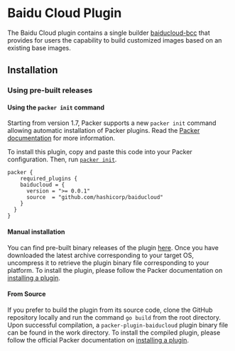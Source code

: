 # Baidu Cloud Plugin

The Baidu Cloud plugin contains a single builder [baiducloud-bcc](/docs/builders/bcc.mdx) that provides for users the capability to build customized images based on an existing base images.

## Installation

### Using pre-built releases

#### Using the `packer init` command

Starting from version 1.7, Packer supports a new `packer init` command allowing
automatic installation of Packer plugins. Read the
[Packer documentation](https://www.packer.io/docs/commands/init) for more information.

To install this plugin, copy and paste this code into your Packer configuration.
Then, run [`packer init`](https://www.packer.io/docs/commands/init).

```hcl
packer {
    required_plugins {
    baiducloud = {
      version = ">= 0.0.1"
      source  = "github.com/hashicorp/baiducloud"
    }
  }
}
```

#### Manual installation

You can find pre-built binary releases of the plugin [here](https://github.com/hashicorp/packer-plugin-name/releases).
Once you have downloaded the latest archive corresponding to your target OS,
uncompress it to retrieve the plugin binary file corresponding to your platform.
To install the plugin, please follow the Packer documentation on
[installing a plugin](https://www.packer.io/docs/extending/plugins/#installing-plugins).

#### From Source

If you prefer to build the plugin from its source code, clone the GitHub
repository locally and run the command `go build` from the root
directory. Upon successful compilation, a `packer-plugin-baiducloud` plugin
binary file can be found in the work directory.
To install the compiled plugin, please follow the official Packer documentation
on [installing a plugin](https://www.packer.io/docs/extending/plugins/#installing-plugins).
